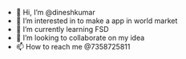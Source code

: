 - 👋 Hi, I’m @dineshkumar
- 👀 I’m interested in to make a app in world market
- 🌱 I’m currently learning FSD
- 💞️ I’m looking to collaborate on my idea
- 📫 How to reach me @7358725811

<!---
dineshkutty-z/dineshkutty-z is a ✨ special ✨ repository because its `README.md` (this file) appears on your GitHub profile.
You can click the Preview link to take a look at your changes.
--->
